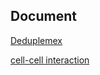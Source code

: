 
## Document

[Deduplemex](https://github.com/zhou-ran/SCAR/blob/main/document/snakemake.md)


[cell-cell interaction](https://github.com/zhou-ran/SCAR/blob/main/document/cellinteraction.md)